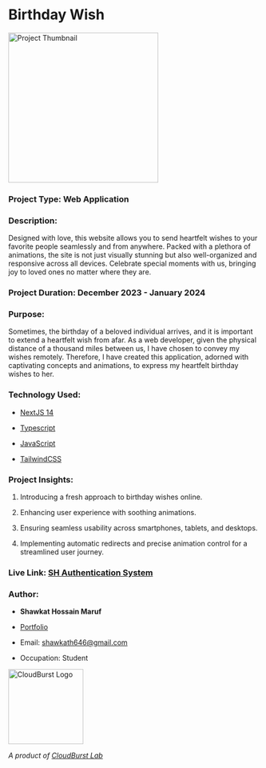 

# Birthday Wish

<img src="https://github.com/shawkath646/birthday-wish/blob/main/src/app/opengraph-image.png?raw=true" alt="Project Thumbnail" height="300">
  

### Project Type: Web Application

### Description:

Designed with love, this website allows you to send heartfelt wishes to your favorite people seamlessly and from anywhere. Packed with a plethora of animations, the site is not just visually stunning but also well-organized and responsive across all devices. Celebrate special moments with us, bringing joy to loved ones no matter where they are.


### Project Duration: December 2023 - January 2024

### Purpose:

Sometimes, the birthday of a beloved individual arrives, and it is important to extend a heartfelt wish from afar. As a web developer, given the physical distance of a thousand miles between us, I have chosen to convey my wishes remotely. Therefore, I have created this application, adorned with captivating concepts and animations, to express my heartfelt birthday wishes to her.
  
### Technology Used:

- [NextJS 14](https://nextjs.org/)

- [Typescript](https://www.typescriptlang.org/)

- [JavaScript](https://developer.mozilla.org/en-US/docs/Web/JavaScript)

- [TailwindCSS](https://tailwindcss.com/)
  

### Project Insights:

1. Introducing a fresh approach to birthday wishes online.

2. Enhancing user experience with soothing animations.

3. Ensuring seamless usability across smartphones, tablets, and desktops.

4. Implementing automatic redirects and precise animation control for a streamlined user journey.


### Live Link: [SH Authentication System](https://birthday-wish-eight.vercel.app/)
  

### Author:

-  **Shawkat Hossain Maruf**

- [Portfolio](https://sh-portfolio-maker.vercel.app/p/shawkath646)

- Email: shawkath646@gmail.com

- Occupation: Student

  

<img  src="https://storage.googleapis.com/sh-cloudburst-labs.appspot.com/cloudburst_lab_logo_transparent.png?GoogleAccessId=firebase-adminsdk-lf84z%40sh-cloudburst-labs.iam.gserviceaccount.com&Expires=4863727974&Signature=B1G9adLuRnjVIxGHoh3dyMVtGsR00KdmatEJRzKpMHPDjgsUX%2Bi9VftAz71puzbFmFsC5xP%2FHZFcBKQ7NBfJbkQzhiuywJMBmOSJlsn7mNfLgZlEsU5ReaNaMXDF6y3W65YeR76u2XBiQjAvVNl%2FEIvMvgbanNJWoDULrxF1OgeF1q8O270oT05ZfzIytLpi7c%2BbBIv6OtmzeUHNa0KJaTX0QPcdesQKFL0pQpaQPncdk6iQtOCOUafgKfQregHwn9iOo1iW1SM4sLw92uJURvLWimyq8JUWjc8J8AXyActsuwQs9IRQz5%2BUjc4k5zVwIS4fQDODvN8t97FDR2Sg7g%3D%3D"  alt="CloudBurst Logo"  height="150" width="150">

*A product of [CloudBurst Lab](https://cloudburstlab.vercel.app)*